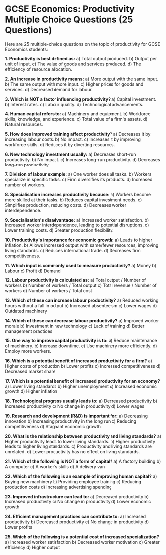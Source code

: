 # GCSE Economics: Productivity Multiple Choice Questions (25 Questions)

Here are 25 multiple-choice questions on the topic of productivity for GCSE Economics students:

**1. Productivity is best defined as:**
a) Total output produced.
b) Output per unit of input.
c) The value of goods and services produced.
d) The efficiency of resource allocation.

**2. An increase in productivity means:**
a) More output with the same input.
b) The same output with more input.
c) Higher prices for goods and services.
d) Decreased demand for labour.

**3. Which is NOT a factor influencing productivity?**
a) Capital investment.
b) Interest rates.
c) Labour quality.
d) Technological advancements.

**4. Human capital refers to:**
a) Machinery and equipment.
b) Workforce skills, knowledge, and experience.
c) Total value of a firm's assets.
d) Natural resources.

**5. How does improved training affect productivity?**
a) Decreases it by increasing labour costs.
b) No impact.
c) Increases it by improving workforce skills.
d) Reduces it by diverting resources.

**6. New technology investment usually:**
a) Decreases short-run productivity.
b) No impact.
c) Increases long-run productivity.
d) Decreases long-run productivity.

**7. Division of labour example:**
a) One worker does all tasks.
b) Workers specialize in specific tasks.
c) Firm diversifies its products.
d) Increased number of workers.

**8. Specialisation increases productivity because:**
a) Workers become more skilled at their tasks.
b) Reduces capital investment needs.
c) Simplifies production, reducing costs.
d) Decreases worker interdependence.

**9. Specialisation's disadvantage:**
a) Increased worker satisfaction.
b) Increased worker interdependence, leading to potential disruptions.
c) Lower training costs.
d) Greater production flexibility.

**10. Productivity's importance for economic growth:**
a) Leads to higher inflation.
b) Allows increased output with same/fewer resources, improving living standards.
c) Reduces international trade.
d) Decreases firm competitiveness.

**11. Which input is commonly used to measure productivity?**
a) Money
b) Labour
c) Profit
d) Demand

**12. Labour productivity is calculated as:**
a) Total output / Number of workers
b) Number of workers / Total output
c) Total revenue / Number of workers
d) Number of workers / Total cost

**13. Which of these can increase labour productivity?**
a) Reduced working hours without a fall in output
b) Increased absenteeism
c) Lower wages
d) Outdated machinery

**14. Which of these can decrease labour productivity?**
a) Improved worker morale
b) Investment in new technology
c) Lack of training
d) Better management practices

**15. One way to improve capital productivity is to:**
a) Reduce maintenance of machinery.
b) Increase downtime.
c) Use machinery more efficiently.
d) Employ more workers.

**16. Which is a potential benefit of increased productivity for a firm?**
a) Higher costs of production
b) Lower profits
c) Increased competitiveness
d) Decreased market share

**17. Which is a potential benefit of increased productivity for an economy?**
a) Lower living standards
b) Higher unemployment
c) Increased economic growth
d) Higher inflation

**18. Technological progress usually leads to:**
a) Decreased productivity
b) Increased productivity
c) No change in productivity
d) Lower wages

**19. Research and development (R&D) is important for:**
a) Decreasing innovation
b) Increasing productivity in the long run
c) Reducing competitiveness
d) Stagnant economic growth

**20. What is the relationship between productivity and living standards?**
a) Higher productivity leads to lower living standards.
b) Higher productivity leads to higher living standards.
c) Productivity and living standards are unrelated.
d) Lower productivity has no effect on living standards.

**21. Which of the following is NOT a form of capital?**
a) A factory building
b) A computer
c) A worker's skills
d) A delivery van

**22.  Which of the following is an example of improving human capital?**
a) Buying new machinery
b) Providing employee training
c) Reducing production costs
d) Increasing advertising spending

**23.  Improved infrastructure can lead to:**
a) Decreased productivity
b) Increased productivity
c) No change in productivity
d) Lower economic growth

**24.  Efficient management practices can contribute to:**
a) Increased productivity
b) Decreased productivity
c) No change in productivity
d) Lower profits

**25.  Which of the following is a potential cost of increased specialization?**
a) Increased worker satisfaction
b) Decreased worker motivation
c) Greater efficiency
d) Higher output
